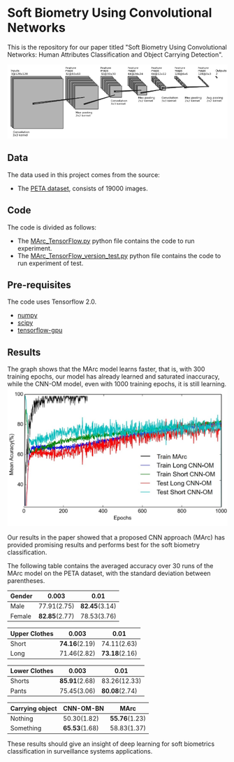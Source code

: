 # Soft Biometry Using Convolutional Networks
This is the repository for our paper titled "Soft Biometry Using Convolutional Networks: Human Attributes Classification and Object Carrying Detection".

![architecture cnn](https://github.com/CaioSilva1/MArc/blob/master/architecture/architecture.jpg)

## Data 
The data used in this project comes from the source: 
* The [PETA dataset](http://mmlab.ie.cuhk.edu.hk/projects/PETA.html), consists of 19000 images.

## Code 
The code is divided as follows: 
* The [MArc_TensorFlow.py](https://github.com/CaioSilva1/MArc/blob/master/MArc_TensorFlow.py) python file contains the code to run experiment.
* The [MArc_TensorFlow_version_test.py](https://github.com/CaioSilva1/MArc/blob/master/MArc_TensorFlow_version_test.py) python file contains the code to run experiment of test.

## Pre-requisites
The code uses Tensorflow 2.0.

* [numpy](http://www.numpy.org/)  
* [scipy](https://www.scipy.org/)  
* [tensorflow-gpu](https://www.tensorflow.org/)  

## Results
The graph shows that the MArc model learns faster, that is, with 300 training epochs, our model has already learned and saturated inaccuracy, while the CNN-OM model, even with 1000 training epochs, it is still learning.
![accuracy curve MArc model](https://github.com/CaioSilva1/MArc/blob/master/performance/performance.png)


Our results in the paper showed that a proposed CNN approach (MArc) has provided promising results and performs best for the soft biometry classification.

The following table contains the averaged accuracy over 30 runs of the MArc model on the PETA dataset, with the standard deviation between parentheses. 

| Gender                         | 0.003           | 0.01            |
|--------------------------------|-----------------|-----------------|
| Male                           | 77.91(2.75)     | **82.45**(3.14) |
| Female                         | **82.85**(2.77) | 78.53(3.76)     |

| Upper Clothes                  | 0.003           | 0.01            |
|--------------------------------|-----------------|-----------------|
| Short                          | **74.16**(2.19) | 74.11(2.63)     |
| Long                           | 71.46(2.82)     | **73.18**(2.16) |

| Lower Clothes                  | 0.003           | 0.01            |
|--------------------------------|-----------------|-----------------|
| Shorts                         | **85.91**(2.68) | 83.26(12.33)    |
| Pants                          | 75.45(3.06)     | **80.08**(2.74) |

| Carrying object                | CNN-OM-BN       | MArc            |
|--------------------------------|-----------------|-----------------|
| Nothing                        | 50.30(1.82)     | **55.76**(1.23) |
| Something                      | **65.53**(1.68) | 58.83(1.37)     |

These results should give an insight of deep learning for soft biometrics classification in surveillance systems applications.